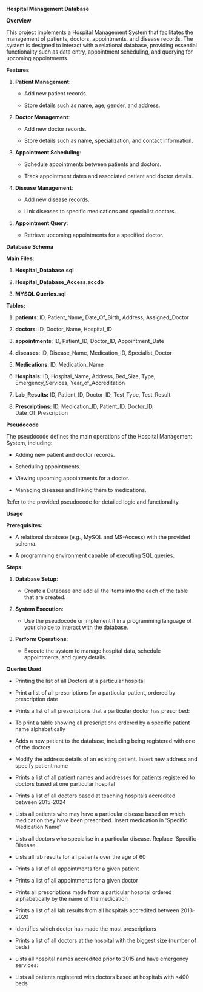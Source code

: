 **Hospital Management Database**

**Overview**

This project implements a Hospital Management System that facilitates
the management of patients, doctors, appointments, and disease records.
The system is designed to interact with a relational database, providing
essential functionality such as data entry, appointment scheduling, and
querying for upcoming appointments.

**Features**

1.  **Patient Management**:

    -   Add new patient records.

    -   Store details such as name, age, gender, and address.

2.  **Doctor Management**:

    -   Add new doctor records.

    -   Store details such as name, specialization, and contact
        information.

3.  **Appointment Scheduling**:

    -   Schedule appointments between patients and doctors.

    -   Track appointment dates and associated patient and doctor
        details.

4.  **Disease Management**:

    -   Add new disease records.

    -   Link diseases to specific medications and specialist doctors.

5.  **Appointment Query**:

    -   Retrieve upcoming appointments for a specified doctor.

**Database Schema**

**Main Files:**

1.  **Hospital_Database.sql**

2.  **Hospital_Database_Access.accdb**

3.  **MYSQL Queries.sql**

**Tables:**

1.  **patients**: ID, Patient_Name, Date_Of_Birth, Address,
    Assigned_Doctor

2.  **doctors**: ID, Doctor_Name, Hospital_ID

3.  **appointments**: ID, Patient_ID, Doctor_ID, Appointment_Date

4.  **diseases**: ID, Disease_Name, Medication_ID, Specialist_Doctor

5.  **Medications**: ID, Medication_Name

6.  **Hospitals:** ID, Hospital_Name, Address, Bed_Size, Type,
    Emergency_Services, Year_of_Accreditation

7.  **Lab_Results:** ID, Patient_ID, Doctor_ID, Test_Type, Test_Result

8.  **Prescriptions:** ID, Medication_ID, Patient_ID, Doctor_ID,
    Date_Of_Prescription

**Pseudocode**

The pseudocode defines the main operations of the Hospital Management
System, including:

-   Adding new patient and doctor records.

-   Scheduling appointments.

-   Viewing upcoming appointments for a doctor.

-   Managing diseases and linking them to medications.

Refer to the provided pseudocode for detailed logic and functionality.

**Usage**

**Prerequisites:**

-   A relational database (e.g., MySQL and MS-Access) with the provided
    schema.

-   A programming environment capable of executing SQL queries.

**Steps:**

1.  **Database Setup**:

    -   Create a Database and add all the items into the each of the
        table that are created.

2.  **System Execution**:

    -   Use the pseudocode or implement it in a programming language of
        your choice to interact with the database.

3.  **Perform Operations**:

    -   Execute the system to manage hospital data, schedule
        appointments, and query details.

**Queries Used**

- Printing the list of all Doctors at a particular hospital

- Print a list of all prescriptions for a particular patient, ordered by prescription date

- Prints a list of all prescriptions that a particular doctor has prescribed:

- To print a table showing all prescriptions ordered by a specific patient name alphabetically

- Adds a new patient to the database, including being registered with one of the doctors

- Modify the address details of an existing patient. Insert new address and specify patient name

- Prints a list of all patient names and addresses for patients registered to doctors based at one particular hospital

- Prints a list of all doctors based at teaching hospitals accredited between 2015-2024

- Lists all patients who may have a particular disease based on which medication they have been prescribed. Insert medication in \'Specific Medication Name\'

- Lists all doctors who specialise in a particular disease. Replace \'Specific Disease.

- Lists all lab results for all patients over the age of 60

- Prints a list of all appointments for a given patient

- Prints a list of all appointments for a given doctor

- Prints all prescriptions made from a particular hospital ordered alphabetically by the name of the medication

- Prints a list of all lab results from all hospitals accredited between 2013-2020

- Identifies which doctor has made the most prescriptions

- Prints a list of all doctors at the hospital with the biggest size (number of beds)

- Lists all hospital names accredited prior to 2015 and have emergency services:

- Lists all patients registered with doctors based at hospitals with \<400 beds

